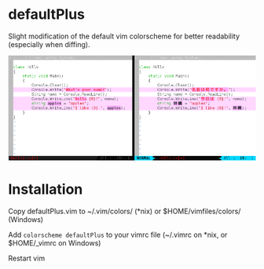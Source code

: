 defaultPlus
===========

Slight modification of the default vim colorscheme for better readability (especially when diffing).

![2 file diff screenshot](diff_01a.png)

Installation
============

Copy defaultPlus.vim to ~/.vim/colors/ (*nix) or $HOME/vimfiles/colors/ (Windows)

Add `colorscheme defaultPlus` to your vimrc file (~/.vimrc on *nix, or $HOME/_vimrc on Windows)

Restart vim
